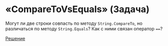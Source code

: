 # «CompareToVsEquals» (Задача)

Могут ли две строки совпасть по методу `String.CompareTo`, но различаться по методу `String.Equals`? Как с ними связан оператор `==`?

[Решение](./CompareToVsEquals-S.md)